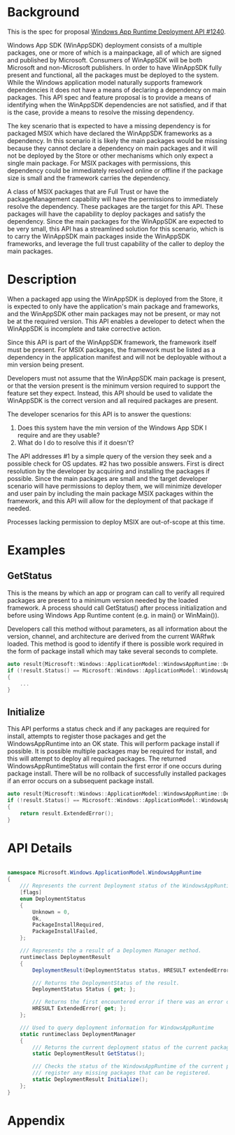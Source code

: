 
# Background

This is the spec for proposal [Windows App Runtime Deployment API #1240](https://github.com/microsoft/WindowsAppSDK/issues/1240).

Windows App SDK (WinAppSDK) deployment consists of a multiple packages, one or more of which is a
mainpackage, all of which are signed and published by Microsoft. Consumers of WinAppSDK will be both
Microsoft and non-Microsoft publishers. In order to have WinAppSDK fully present and functional,
all the packages must be deployed to the system. While the Windows application 
model naturally supports framework dependencies it does not have a means of declaring a dependency
on main packages. This API spec and feature proposal is to provide a means of identifying when
the WinAppSDK dependencies are not satisfied, and if that is the case, provide a means to resolve the
missing dependency.

The key scenario that is expected to have a missing dependency is for packaged MSIX which have
declared the WinAppSDK frameworks as a dependency. In this scenario it is likely the main packages
would be missing because they cannot declare a dependency on main packages and it will not be
deployed by the Store or other mechanisms which only expect a single main package. For MSIX
packages with permissions, this dependency could be immediately resolved online or offline if the
package size is small and the framework carries the dependency.

A class of MSIX packages that are Full Trust or have the packageManagement capability will have
the permissions to immediately resolve the dependency. These packages are the target for this
API. These packages will have the capability to deploy packages and satisfy the dependency.
Since the main packages for the WinAppSDK are expected to be very small, this API has a
streamlined solution for this scenario, which is to carry the WinAppSDK main packages inside
the WinAppSDK frameworks, and leverage the full trust capability of the caller to deploy the main
packages.


# Description

When a packaged app using the WinAppSDK is deployed from the Store, it is expected to only have
the application's main package and frameworks, and the WinAppSDK other main packages may not be
present, or may not be at the required version. This API enables a developer to detect when the
WinAppSDK is incomplete and take corrective action.

Since this API is part of the WinAppSDK framework, the framework itself must be present.
For MSIX packages, the framework must be listed as a dependency in the application manifest and
will not be deployable without a min version being present. 

Developers must not assume that the WinAppSDK main package is present, or that the version
present is the minimum version required to support the feature set they expect. Instead, this API
should be used to validate the WinAppSDK is the correct version and all required packages are present.

The developer scenarios for this API is to answer the questions:
1. Does this system have the min version of the Windows App SDK I require and are they usable?
2. What do I do to resolve this if it doesn't?

The API addresses #1 by a simple query of the version they seek and a possible check for OS
updates. #2 has two possible answers. First is direct resolution by the developer by acquiring and
installing the packages if possible. Since the main packages are small and the target developer
scenario will have permissions to deploy them, we will minimize developer and user pain by
including the main package MSIX packages within the framework, and this API will allow for the
deployment of that package if needed.

Processes lacking permission to deploy MSIX are out-of-scope at this time.

# Examples

## GetStatus

This is the means by which an app or program can call to verify all required packages are present
to a minimum version needed by the loaded framework.  A process should call GetStatus() after
process initialization and before using Windows App Runtime content (e.g. in main() or WinMain()).

Developers call this method without parameters, as all information about the version, channel, and
architecture are derived from the current WARfwk loaded. This method is good to identify if there
is possible work required in the form of package install which may take several seconds to
complete.

```C++
auto result{Microsoft::Windows::ApplicationModel::WindowsAppRuntime::DeploymentManager::GetStatus()};
if (!result.Status() == Microsoft::Windows::ApplicationModel::WindowsAppRuntime::DeploymentStatus::Ok)
{
    ...
}
```

## Initialize

This API performs a status check and if any packages are required for install, attempts to register
those packages and get the WindowsAppRuntime into an OK state. This will perform package install if
possible. It is possible multiple packages may be required for install, and this will attempt
to deploy all required packages. The returned WindowsAppRuntimeStatus will contain the first error
if one occurs during package install. There will be no rollback of successfully installed packages
if an error occurs on a subsequent package install.


```C++
auto result{Microsoft::Windows::ApplicationModel::WindowsAppRuntime::DeploymentManager::Initialize()};
if (!result.Status() == Microsoft::Windows::ApplicationModel::WindowsAppRuntime::DeploymentStatus::Ok)
{
    return result.ExtendedError();
}
```


# API Details

```c#

namespace Microsoft.Windows.ApplicationModel.WindowsAppRuntime
{
    /// Represents the current Deployment status of the WindowsAppRuntime
    [flags]
    enum DeploymentStatus
    {
        Unknown = 0,
        Ok,
        PackageInstallRequired,
        PackageInstallFailed,
    };

    /// Represents the a result of a Deploymen Manager method.
    runtimeclass DeploymentResult
    {
        DeploymentResult(DeploymentStatus status, HRESULT extendedError);

        /// Returns the DeploymentStatus of the result.
        DeploymentStatus Status { get; };

        /// Returns the first encountered error if there was an error or S_OK if no error.
        HRESULT ExtendedError{ get; };
    };

    /// Used to query deployment information for WindowsAppRuntime
    static runtimeclass DeploymentManager
    {
        /// Returns the current deployment status of the current package's Windows App Runtime.
        static DeploymentResult GetStatus();

        /// Checks the status of the WindowsAppRuntime of the current package and attempts to
        /// register any missing packages that can be registered.
        static DeploymentResult Initialize();
    };
}
```

# Appendix
